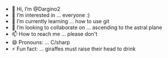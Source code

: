 - 👋 Hi, I’m @Dargino2
- 👀 I’m interested in ... everyone :)
- 🌱 I’m currently learning ... how to use git
- 💞️ I’m looking to collaborate on ... ascending to the astral plane
- 📫 How to reach me ... please don't
- 😄 Pronouns: ... C/sharp
- ⚡ Fun fact: ... giraffes must raise their head to drink

<!---
Dargino2/Dargino2 is a ✨ special ✨ repository because its `README.md` (this file) appears on your GitHub profile.
You can click the Preview link to take a look at your changes.
--->
